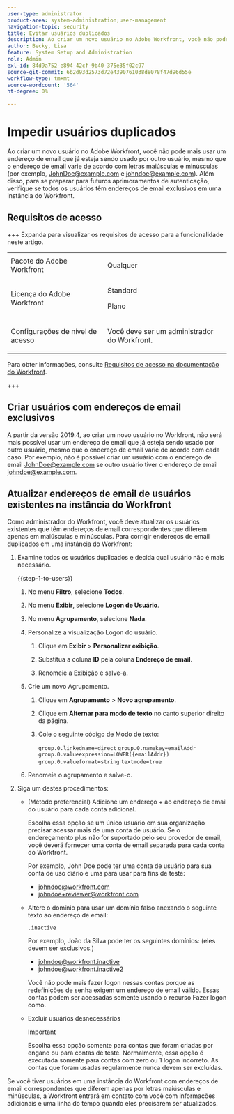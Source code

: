 ```yaml
---
user-type: administrator
product-area: system-administration;user-management
navigation-topic: security
title: Evitar usuários duplicados
description: Ao criar um novo usuário no Adobe Workfront, você não pode mais usar um endereço de email que já esteja sendo usado por outro usuário, mesmo que o endereço de email varie de acordo com letras maiúsculas e minúsculas (por exemplo, JohnDoe@example.com e johndoe@example.com). Além disso, para se preparar para futuros aprimoramentos de autenticação, verifique se todos os usuários têm endereços de email exclusivos em uma instância do Workfront.
author: Becky, Lisa
feature: System Setup and Administration
role: Admin
exl-id: 84d9a752-e894-42cf-9b40-375e35f02c97
source-git-commit: 6b2d93d2573d72e4390761038d8078f47d96d55e
workflow-type: tm+mt
source-wordcount: '564'
ht-degree: 0%

---
```


# Impedir usuários duplicados

Ao criar um novo usuário no Adobe Workfront, você não pode mais usar um endereço de email que já esteja sendo usado por outro usuário, mesmo que o endereço de email varie de acordo com letras maiúsculas e minúsculas (por exemplo, JohnDoe@example.com e johndoe@example.com). Além disso, para se preparar para futuros aprimoramentos de autenticação, verifique se todos os usuários têm endereços de email exclusivos em uma instância do Workfront.

## Requisitos de acesso

+++ Expanda para visualizar os requisitos de acesso para a funcionalidade neste artigo.

<table style="table-layout:auto"> 
 <col> 
 <col> 
 <tbody> 
  <tr> 
   <td role="rowheader">Pacote do Adobe Workfront</td> 
   <td><p>Qualquer</p></td> 
  </tr> 
  <tr> 
   <td role="rowheader">Licença do Adobe Workfront</td> 
   <td><p>Standard</p><p>Plano</p></td> 
  </tr> 
  <tr> 
   <td role="rowheader">Configurações de nível de acesso</td> 
   <td> <p>Você deve ser um administrador do Workfront.</p> </p> </td> 
  </tr> 
 </tbody> 
</table>

Para obter informações, consulte [Requisitos de acesso na documentação do Workfront](/help/quicksilver/administration-and-setup/add-users/access-levels-and-object-permissions/access-level-requirements-in-documentation.md).

+++

## Criar usuários com endereços de email exclusivos

A partir da versão 2019.4, ao criar um novo usuário no Workfront, não será mais possível usar um endereço de email que já esteja sendo usado por outro usuário, mesmo que o endereço de email varie de acordo com cada caso. Por exemplo, não é possível criar um usuário com o endereço de email JohnDoe@example.com se outro usuário tiver o endereço de email johndoe@example.com.

## Atualizar endereços de email de usuários existentes na instância do Workfront

Como administrador do Workfront, você deve atualizar os usuários existentes que têm endereços de email correspondentes que diferem apenas em maiúsculas e minúsculas.
Para corrigir endereços de email duplicados em uma instância do Workfront:

1. Examine todos os usuários duplicados e decida qual usuário não é mais necessário.

   {{step-1-to-users}}

   1. No menu **Filtro**, selecione **Todos**.

   1. No menu **Exibir**, selecione **Logon de Usuário**.

   1. No menu **Agrupamento**, selecione **Nada**.

   1. Personalize a visualização Logon do usuário.

      1. Clique em **Exibir** > **Personalizar exibição**.

      1. Substitua a coluna **ID** pela coluna **Endereço de email**.

      1. Renomeie a Exibição e salve-a.

   1. Crie um novo Agrupamento.

      1. Clique em **Agrupamento** > **Novo agrupamento**.

      1. Clique em **Alternar para modo de texto** no canto superior direito da página.
      1. Cole o seguinte código de Modo de texto:

         `group.0.linkedname=direct`
         `group.0.namekey=emailAddr`
         `group.0.valueexpression=LOWER({emailAddr})`
         `group.0.valueformat=string`
         `textmode=true`

   1. Renomeie o agrupamento e salve-o.

1. Siga um destes procedimentos:

   * (Método preferencial) Adicione um endereço + ao endereço de email do usuário para cada conta adicional.

     Escolha essa opção se um único usuário em sua organização precisar acessar mais de uma conta de usuário. Se o endereçamento plus não for suportado pelo seu provedor de email, você deverá fornecer uma conta de email separada para cada conta do Workfront.

     Por exemplo, John Doe pode ter uma conta de usuário para sua conta de uso diário e uma para usar para fins de teste:

      * johndoe@workfront.com
      * johndoe+reviewer@workfront.com

   * Altere o domínio para usar um domínio falso anexando o seguinte texto ao endereço de email:

     `.inactive`

     Por exemplo, João da Silva pode ter os seguintes domínios: (eles devem ser exclusivos.)

      * johndoe@workfront.inactive
      * johndoe@workfront.inactive2

     Você não pode mais fazer logon nessas contas porque as redefinições de senha exigem um endereço de email válido. Essas contas podem ser acessadas somente usando o recurso Fazer logon como.

   * Excluir usuários desnecessários

     >[!IMPORTANT]
     >
     >Escolha essa opção somente para contas que foram criadas por engano ou para contas de teste. Normalmente, essa opção é executada somente para contas com zero ou 1 logon incorreto. As contas que foram usadas regularmente nunca devem ser excluídas.

Se você tiver usuários em uma instância do Workfront com endereços de email correspondentes que diferem apenas por letras maiúsculas e minúsculas, a Workfront entrará em contato com você com informações adicionais e uma linha do tempo quando eles precisarem ser atualizados.
